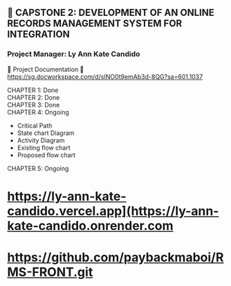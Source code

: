 ## 📁 CAPSTONE 2: DEVELOPMENT OF AN ONLINE RECORDS MANAGEMENT SYSTEM FOR INTEGRATION

### Project Manager: Ly Ann Kate Candido


📄 Project Documentation
🔗 https://sg.docworkspace.com/d/sINO0t9emAb3d-8QG?sa=601.1037

CHAPTER 1: Done <br>
CHAPTER 2: Done <br>
CHAPTER 3: Done <br>
CHAPTER 4: Ongoing <br>

- Critical Path 
- State chart Diagram 
- Activity Diagram
- Existing flow chart
- Proposed flow chart <br>

CHAPTER 5: Ongoing

# https://ly-ann-kate-candido.vercel.app](https://ly-ann-kate-candido.onrender.com

# https://github.com/paybackmaboi/RMS-FRONT.git
